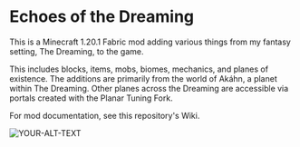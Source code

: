 # Echoes of the Dreaming

This is a Minecraft 1.20.1 Fabric mod adding various things from my fantasy setting, The Dreaming, to the game.

This includes blocks, items, mobs, biomes, mechanics, and planes of existence. The additions are primarily from the world of Akáhn, a planet within The Dreaming. Other planes across the Dreaming are accessible via portals created with the Planar Tuning Fork.

For mod documentation, see this repository's Wiki.

<picture>
 <source media="(prefers-color-scheme: dark)"srcset="https://media.discordapp.net/attachments/1266577715620741170/1341121170556190811/Tapestry_V2.jpg?ex=67e253ab&is=67e1022b&hm=b88d90d2ebba07f37a5fb6fa93d656f2fca5c54a0996e4be23be66e710472fcb&=&format=webp&width=1341&height=1006">
 <source media="(prefers-color-scheme: light)"srcset="https://media.discordapp.net/attachments/1266577715620741170/1341121170556190811/Tapestry_V2.jpg?ex=67e253ab&is=67e1022b&hm=b88d90d2ebba07f37a5fb6fa93d656f2fca5c54a0996e4be23be66e710472fcb&=&format=webp&width=1341&height=1006">
 <img alt="YOUR-ALT-TEXT" src="https://media.discordapp.net/attachments/1266577715620741170/1341121170556190811/Tapestry_V2.jpg?ex=67e253ab&is=67e1022b&hm=b88d90d2ebba07f37a5fb6fa93d656f2fca5c54a0996e4be23be66e710472fcb&=&format=webp&width=1341&height=1006">
</picture>
